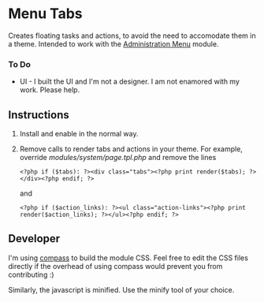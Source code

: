 # Menu Tabs

Creates floating tasks and actions, to avoid the need to accomodate them in a theme. Intended to work with the [Administration Menu](http://drupal.org/project/admin_menu) module.

### To Do

-   UI - I built the UI and I'm not a designer. I am not enamored with my work. Please help.

## Instructions

1.  Install and enable in the normal way.
2.  Remove calls to render tabs and actions in your theme. For example, override *modules/system/page.tpl.php* and remove the lines

        <?php if ($tabs): ?><div class="tabs"><?php print render($tabs); ?></div><?php endif; ?>

    and

        <?php if ($action_links): ?><ul class="action-links"><?php print render($action_links); ?></ul><?php endif; ?>

## Developer

I'm using [compass](http://compass-style.org/) to build the module CSS. Feel free to edit the CSS files directly if the overhead of using compass would prevent you from contributing :)

Similarly, the javascript is minified. Use the minify tool of your choice.
